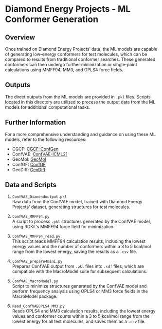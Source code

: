 # Diamond Energy Projects - ML Conformer Generation

## Overview
Once trained on Diamond Energy Projects’ data, the ML models are capable of generating low-energy conformers for test molecules, which can be compared to results from traditional conformer searches. These generated conformers can then undergo further minimization or single-point calculations using MMFF94, MM3, and OPLS4 force fields.

## Outputs
The direct outputs from the ML models are provided in `.pkl` files. Scripts located in this directory are utilized to process the output data from the ML models for additional computational tasks.


## Further Information
For a more comprehensive understanding and guidance on using these ML models, refer to the following resources:

- CGCF: [CGCF-ConfGen](https://github.com/MinkaiXu/CGCF-ConfGen)
- ConfVAE: [ConfVAE-ICML21](https://github.com/MinkaiXu/ConfVAE-ICML21)
- GeoMol: [GeoMol](https://github.com/PattanaikL/GeoMol)
- ConfGF: [ConfGF](https://github.com/DeepGraphLearning/ConfGF)
- GeoDiff: [GeoDiff](https://github.com/MinkaiXu/GeoDiff)

## Data and Scripts

1. `ConfVAE_Diamondoutput.pkl`  
   Raw data from the ConfVAE model, trained with Diamond Energy Projects' dataset, generating structures for test molecules.

2. `ConfVAE_MMFF94.py`  
   A script to process `.pkl` structures generated by the ConfVAE model, using RDKit's MMFF94 force field for minimization.

3. `ConfVAE_MMFF94_read.py`  
   This script reads MMFF94 calculation results, including the lowest energy values and the number of conformers within a 3 to 5 kcal/mol range from the lowest energy, saving the results as a `.csv` file.

4. `ConfVAE_prepare4mini.py`  
   Prepares ConfVAE output from `.pkl` files into `.sdf` files, which are compatible with the MacroModel suite for subsequent calculations.

5. `ConfVAE_MacroModel.py`  
   Script to minimize structures generated by the ConfVAE model and perform frequency analysis using OPLS4 or MM3 force fields in the MacroModel package.

6. `Read_ConfVAEOPLS4_MM3.py`  
   Reads OPLS4 and MM3 calculation results, including the lowest energy values and conformer counts within a 3 to 5 kcal/mol range from the lowest energy for all test molecules, and saves them as a `.csv` file.

